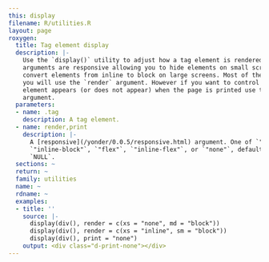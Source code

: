 ```yaml
---
this: display
filename: R/utilities.R
layout: page
roxygen:
  title: Tag element display
  description: |-
    Use the `display()` utility to adjust how a tag element is rendered. All
    arguments are responsive allowing you to hide elements on small screens or
    convert elements from inline to block on large screens. Most of the time
    you will use the `render` argument. However if you want to control how an
    element appears (or does not appear) when the page is printed use the `print`
    argument.
  parameters:
  - name: .tag
    description: A tag element.
  - name: render,print
    description: |-
      A [responsive](/yonder/0.0.5/responsive.html) argument. One of `"inline"`, `"block"`,
      `"inline-block"`, `"flex"`, `"inline-flex"`, or `"none"`, defaults to
      `NULL`.
  sections: ~
  return: ~
  family: utilities
  name: ~
  rdname: ~
  examples:
  - title: ''
    source: |-
      display(div(), render = c(xs = "none", md = "block"))
      display(div(), render = c(xs = "inline", sm = "block"))
      display(div(), print = "none")
    output: <div class="d-print-none"></div>
---
```

